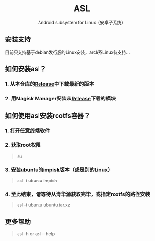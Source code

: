 <h1 align="center">ASL</h1>

<p align="center">
	Android subsystem for Linux（安卓子系统）
</p>

## 安装支持
目前只支持基于debian发行版的Linux安装，arch系Linux待支持...

## 如何安装asl？
### 1. 从本仓库的[Release](https://github.com/yaoxiaonie/asl/releases)中下载最新的版本
### 2. 用Magisk Manager安装从[Release](https://github.com/yaoxiaonie/asl/releases)下载的模块

## 如何使用asl安装rootfs容器？
### 1. 打开任意终端软件
### 2. 获取root权限
> su

### 3. 安装ubuntu的impish版本（或是别的Linux）
> asl -i ubuntu impish

### 4. 至此结束，请等待从清华源获取完毕，或指定rootfs的路径安装
> asl -i ubuntu ubuntu.tar.xz

## 更多帮助
> asl -h or asl --help

